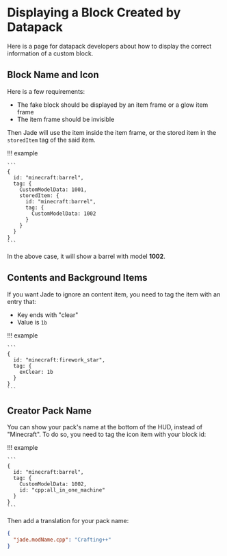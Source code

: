 # Displaying a Block Created by Datapack

Here is a page for datapack developers about how to display the correct information of a custom block.

## Block Name and Icon

Here is a few requirements:

 - The fake block should be displayed by an item frame or a glow item frame
 - The item frame should be invisible

Then Jade will use the item inside the item frame, or the stored item in the `storedItem` tag of the said item.

!!! example

    ```
    {
      id: "minecraft:barrel",
      tag: {
        CustomModelData: 1001,
        storedItem: {
          id: "minecraft:barrel",
          tag: {
            CustomModelData: 1002
          }
        }
      }
    }
    ```

In the above case, it will show a barrel with model **1002**.

## Contents and Background Items

If you want Jade to ignore an content item, you need to tag the item with an entry that:

  - Key ends with "clear"
  - Value is `1b`

!!! example

    ```
    {
      id: "minecraft:firework_star",
      tag: {
        exClear: 1b
      }
    }
    ```

## Creator Pack Name

You can show your pack's name at the bottom of the HUD, instead of "Minecraft". To do so, you need to tag the icon item with your block id:

!!! example

    ```
    {
      id: "minecraft:barrel",
      tag: {
        CustomModelData: 1002,
        id: "cpp:all_in_one_machine"
      }
    }
    ```

Then add a translation for your pack name:

``` json title="en_us.json"
{
  "jade.modName.cpp": "Crafting++"
}
```
